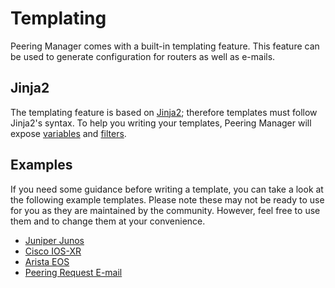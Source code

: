 # Templating

Peering Manager comes with a built-in templating feature. This feature can be
used to generate configuration for routers as well as e-mails.

## Jinja2

The templating feature is based on [Jinja2](https://jinja.palletsprojects.com/);
therefore templates must follow Jinja2's syntax. To help you writing your
templates, Peering Manager will expose [variables](variables.md) and
[filters](filters.md).

## Examples

If you need some guidance before writing a template, you can take a look at
the following example templates. Please note these may not be ready to use for
you as they are maintained by the community. However, feel free to use them
and to change them at your convenience.

* [Juniper Junos](examples/juniper-junos.md)
* [Cisco IOS-XR](examples/cisco-iosxr.md)
* [Arista EOS](examples/arista-eos.md)
* [Peering Request E-mail](examples/peering-request-email.md)
